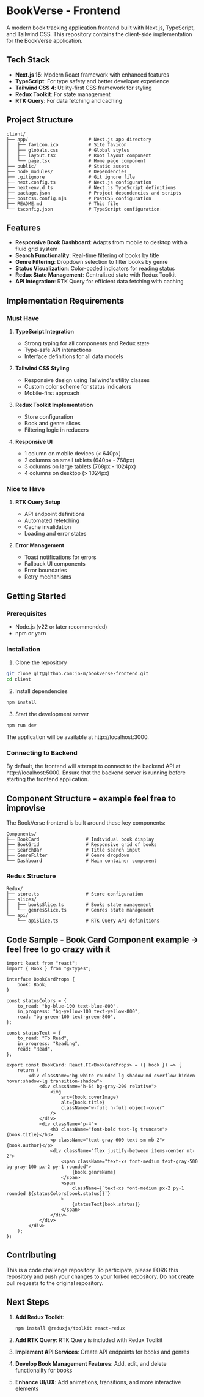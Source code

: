 # BookVerse - Frontend

A modern book tracking application frontend built with Next.js, TypeScript, and Tailwind CSS. This repository contains the client-side implementation for the BookVerse application.

## Tech Stack

- **Next.js 15**: Modern React framework with enhanced features
- **TypeScript**: For type safety and better developer experience
- **Tailwind CSS 4**: Utility-first CSS framework for styling
- **Redux Toolkit**: For state management
- **RTK Query**: For data fetching and caching

## Project Structure

```
client/
├── app/                      # Next.js app directory
│   ├── favicon.ico           # Site favicon
│   ├── globals.css           # Global styles
│   ├── layout.tsx            # Root layout component
│   └── page.tsx              # Home page component
├── public/                   # Static assets
├── node_modules/             # Dependencies
├── .gitignore                # Git ignore file
├── next.config.ts            # Next.js configuration
├── next-env.d.ts             # Next.js TypeScript definitions
├── package.json              # Project dependencies and scripts
├── postcss.config.mjs        # PostCSS configuration
├── README.md                 # This file
└── tsconfig.json             # TypeScript configuration
```

## Features

- **Responsive Book Dashboard**: Adapts from mobile to desktop with a fluid grid system
- **Search Functionality**: Real-time filtering of books by title
- **Genre Filtering**: Dropdown selection to filter books by genre
- **Status Visualization**: Color-coded indicators for reading status
- **Redux State Management**: Centralized state with Redux Toolkit
- **API Integration**: RTK Query for efficient data fetching with caching

## Implementation Requirements

### Must Have

1. **TypeScript Integration**

    - Strong typing for all components and Redux state
    - Type-safe API interactions
    - Interface definitions for all data models

2. **Tailwind CSS Styling**

    - Responsive design using Tailwind's utility classes
    - Custom color scheme for status indicators
    - Mobile-first approach

3. **Redux Toolkit Implementation**

    - Store configuration
    - Book and genre slices
    - Filtering logic in reducers

4. **Responsive UI**
    - 1 column on mobile devices (< 640px)
    - 2 columns on small tablets (640px - 768px)
    - 3 columns on large tablets (768px - 1024px)
    - 4 columns on desktop (> 1024px)

### Nice to Have

1. **RTK Query Setup**

    - API endpoint definitions
    - Automated refetching
    - Cache invalidation
    - Loading and error states

2. **Error Management**
    - Toast notifications for errors
    - Fallback UI components
    - Error boundaries
    - Retry mechanisms

## Getting Started

### Prerequisites

- Node.js (v22 or later recommended)
- npm or yarn

### Installation

1. Clone the repository

```bash
git clone git@github.com:io-m/bookverse-frontend.git
cd client
```

2. Install dependencies

```bash
npm install
```

3. Start the development server

```bash
npm run dev
```

The application will be available at http://localhost:3000.

### Connecting to Backend

By default, the frontend will attempt to connect to the backend API at http://localhost:5000. Ensure that the backend server is running before starting the frontend application.

## Component Structure - example feel free to improvise

The BookVerse frontend is built around these key components:

```
Components/
├── BookCard                 # Individual book display
├── BookGrid                 # Responsive grid of books
├── SearchBar                # Title search input
├── GenreFilter              # Genre dropdown
└── Dashboard                # Main container component
```

### Redux Structure

```
Redux/
├── store.ts                 # Store configuration
├── slices/
│   ├── booksSlice.ts        # Books state management
│   └── genresSlice.ts       # Genres state management
└── api/
    └── apiSlice.ts          # RTK Query API definitions
```

## Code Sample - Book Card Component example -> feel free to go crazy with it

```tsx
import React from "react";
import { Book } from "@/types";

interface BookCardProps {
	book: Book;
}

const statusColors = {
	to_read: "bg-blue-100 text-blue-800",
	in_progress: "bg-yellow-100 text-yellow-800",
	read: "bg-green-100 text-green-800",
};

const statusText = {
	to_read: "To Read",
	in_progress: "Reading",
	read: "Read",
};

export const BookCard: React.FC<BookCardProps> = ({ book }) => {
	return (
		<div className="bg-white rounded-lg shadow-md overflow-hidden hover:shadow-lg transition-shadow">
			<div className="h-64 bg-gray-200 relative">
				<img
					src={book.coverImage}
					alt={book.title}
					className="w-full h-full object-cover"
				/>
			</div>
			<div className="p-4">
				<h3 className="font-bold text-lg truncate">{book.title}</h3>
				<p className="text-gray-600 text-sm mb-2">{book.author}</p>
				<div className="flex justify-between items-center mt-2">
					<span className="text-xs font-medium text-gray-500 bg-gray-100 px-2 py-1 rounded">
						{book.genreName}
					</span>
					<span
						className={`text-xs font-medium px-2 py-1 rounded ${statusColors[book.status]}`}
					>
						{statusText[book.status]}
					</span>
				</div>
			</div>
		</div>
	);
};
```

## Contributing

This is a code challenge repository. To participate, please FORK this repository and push your changes to your forked repository. Do not create pull requests to the original repository.

## Next Steps

1. **Add Redux Toolkit**:

    ```bash
    npm install @reduxjs/toolkit react-redux
    ```

2. **Add RTK Query**:
   RTK Query is included with Redux Toolkit

3. **Implement API Services**:
   Create API endpoints for books and genres

4. **Develop Book Management Features**:
   Add, edit, and delete functionality for books

5. **Enhance UI/UX**:
   Add animations, transitions, and more interactive elements
